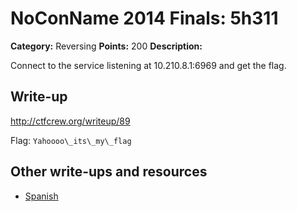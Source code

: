 # NoConName 2014 Finals: 5h311

**Category:** Reversing
**Points:** 200
**Description:**

Connect to the service listening at 10.210.8.1:6969 and get the flag.

## Write-up

<http://ctfcrew.org/writeup/89>

Flag: `Yahoooo\_its\_my\_flag`

## Other write-ups and resources

* [Spanish](http://testpurposes.net/2014/11/01/write-up-5h311-final-ctf-ncn-2014/)
